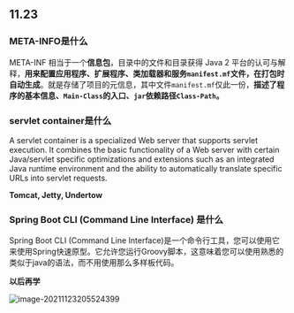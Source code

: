 ## 11.23

### META-INFO是什么

META-INF 相当于一个**信息包**，目录中的文件和目录获得 Java 2 平台的认可与解释，**用来配置应用程序、扩展程序、类加载器和服务`manifest.mf`文件，在打包时自动生成**。就是存储了项目的元信息，其中文件`manifest.mf`仅此一份，**描述了程序的基本信息、`Main-Class`的入口、`jar`依赖路径`Class-Path`。**

###  servlet container是什么

 A servlet container is a specialized Web server that supports servlet execution. It combines the basic functionality of a Web server with certain Java/servlet specific optimizations and extensions such as an integrated Java runtime environment and the ability to automatically translate specific URLs into servlet requests.

**Tomcat, Jetty, Undertow**

###  Spring Boot CLI (Command Line Interface) 是什么

Spring Boot CLI (Command Line Interface)是一个命令行工具，您可以使用它来使用Spring快速原型。它允许您运行Groovy脚本，这意味着您可以使用熟悉的类似于java的语法，而不用使用那么多样板代码。

**以后再学**

![image-20211123205524399](C:\Users\86159\AppData\Roaming\Typora\typora-user-images\image-20211123205524399.png)

